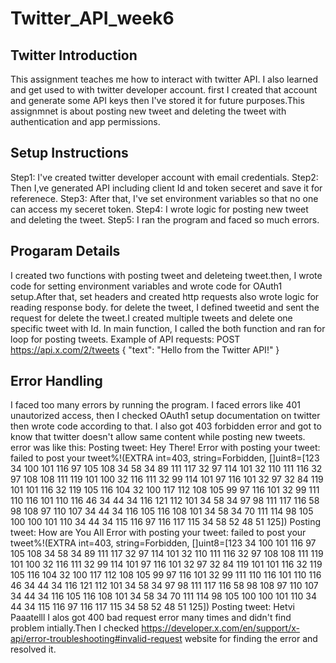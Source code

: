 # Twitter_API_week6
## Twitter Introduction
This assignment teaches me how to interact with twitter API. I also learned and get used to with twitter developer account.
first I created that account and generate some API keys then I've stored it for future purposes.This assignmnet is about posting new tweet and deleting the tweet with authentication and app permissions.
## Setup Instructions
 Step1: I've created twitter developer account with email credentials.
 Step2: Then I,ve generated API including client Id and token seceret and save it for referenece.
 Step3: After that, I've set environment variables so that no one can access my seceret token. 
 Step4: I wrote logic for posting new tweet and deleting the tweet.
 Step5: I ran the program and faced so much errors.
## Progaram Details
I created two functions with posting tweet and deleteing tweet.then, I wrote code for setting environment variables and wrote code for OAuth1 setup.After that, set headers and created http requests also wrote logic for reading response body.
for delete the tweet, I defined tweetid and sent the request for delete the tweet.I created multiple tweets and delete one specific tweet with Id.
In main function, I called the both function and ran for loop for posting tweets.
Example of API requests: POST https://api.x.com/2/tweets
{
  "text": "Hello from the Twitter API!"
}
## Error Handling
I faced too many errors by running the program. I faced errors like 401 unautorized access, then I checked OAuth1 setup documentation on twitter then wrote code according to that.
I also got 403 forbidden error and got to know that twitter doesn't allow same content while posting new tweets.
error was like this: Posting tweet: Hey There!
Error with posting your tweet: failed to post your tweet%!(EXTRA int=403, string=Forbidden, []uint8=[123 34 100 101 116 97 105 108 34 58 34 89 111 117 32 97 114 101 32 110 111 116 32 97 108 108 111 119 101 100 32 116 111 32 99 114 101 97 116 101 32 97 32 84 119 101 101 116 32 119 105 116 104 32 100 117 112 108 105 99 97 116 101 32 99 111 110 116 101 110 116 46 34 44 34 116 121 112 101 34 58 34 97 98 111 117 116 58 98 108 97 110 107 34 44 34 116 105 116 108 101 34 58 34 70 111 114 98 105 100 100 101 110 34 44 34 115 116 97 116 117 115 34 58 52 48 51 125])
Posting tweet: How are You All
Error with posting your tweet: failed to post your tweet%!(EXTRA int=403, string=Forbidden, []uint8=[123 34 100 101 116 97 105 108 34 58 34 89 111 117 32 97 114 101 32 110 111 116 32 97 108 108 111 119 101 100 32 116 111 32 99 114 101 97 116 101 32 97 32 84 119 101 101 116 32 119 105 116 104 32 100 117 112 108 105 99 97 116 101 32 99 111 110 116 101 110 116 46 34 44 34 116 121 112 101 34 58 34 97 98 111 117 116 58 98 108 97 110 107 34 44 34 116 105 116 108 101 34 58 34 70 111 114 98 105 100 100 101 110 34 44 34 115 116 97 116 117 115 34 58 52 48 51 125])
Posting tweet: Hetvi Paaatelll
I alos got 400 bad request error many times and didn't find problem intially.Then I checked https://developer.x.com/en/support/x-api/error-troubleshooting#invalid-request website for finding the error and resolved it.
